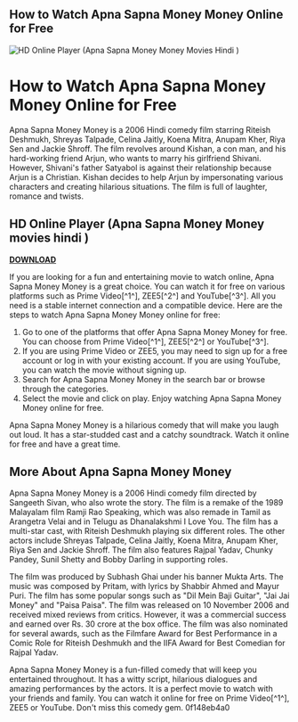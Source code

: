 ## How to Watch Apna Sapna Money Money Online for Free

 
![HD Online Player (Apna Sapna Money Money Movies Hindi )](https://encrypted-tbn3.gstatic.com/images?q=tbn:ANd9GcQqoOil2RpBQ6RaFc-C4ClIzzUj6GAYKg3BLl44chskdRmRhPhzvp9XsqY)

 
# How to Watch Apna Sapna Money Money Online for Free
 
Apna Sapna Money Money is a 2006 Hindi comedy film starring Riteish Deshmukh, Shreyas Talpade, Celina Jaitly, Koena Mitra, Anupam Kher, Riya Sen and Jackie Shroff. The film revolves around Kishan, a con man, and his hard-working friend Arjun, who wants to marry his girlfriend Shivani. However, Shivani's father Satyabol is against their relationship because Arjun is a Christian. Kishan decides to help Arjun by impersonating various characters and creating hilarious situations. The film is full of laughter, romance and twists.
 
## HD Online Player (Apna Sapna Money Money movies hindi )


[**DOWNLOAD**](https://www.google.com/url?q=https%3A%2F%2Fssurll.com%2F2tKCBA&sa=D&sntz=1&usg=AOvVaw2LHb1Z2mWtuF3aKoene5m0)

 
If you are looking for a fun and entertaining movie to watch online, Apna Sapna Money Money is a great choice. You can watch it for free on various platforms such as Prime Video[^1^], ZEE5[^2^] and YouTube[^3^]. All you need is a stable internet connection and a compatible device. Here are the steps to watch Apna Sapna Money Money online for free:
 
1. Go to one of the platforms that offer Apna Sapna Money Money for free. You can choose from Prime Video[^1^], ZEE5[^2^] or YouTube[^3^].
2. If you are using Prime Video or ZEE5, you may need to sign up for a free account or log in with your existing account. If you are using YouTube, you can watch the movie without signing up.
3. Search for Apna Sapna Money Money in the search bar or browse through the categories.
4. Select the movie and click on play. Enjoy watching Apna Sapna Money Money online for free.

Apna Sapna Money Money is a hilarious comedy that will make you laugh out loud. It has a star-studded cast and a catchy soundtrack. Watch it online for free and have a great time.

## More About Apna Sapna Money Money
 
Apna Sapna Money Money is a 2006 Hindi comedy film directed by Sangeeth Sivan, who also wrote the story. The film is a remake of the 1989 Malayalam film Ramji Rao Speaking, which was also remade in Tamil as Arangetra Velai and in Telugu as Dhanalakshmi I Love You. The film has a multi-star cast, with Riteish Deshmukh playing six different roles. The other actors include Shreyas Talpade, Celina Jaitly, Koena Mitra, Anupam Kher, Riya Sen and Jackie Shroff. The film also features Rajpal Yadav, Chunky Pandey, Sunil Shetty and Bobby Darling in supporting roles.
 
The film was produced by Subhash Ghai under his banner Mukta Arts. The music was composed by Pritam, with lyrics by Shabbir Ahmed and Mayur Puri. The film has some popular songs such as "Dil Mein Baji Guitar", "Jai Jai Money" and "Paisa Paisa". The film was released on 10 November 2006 and received mixed reviews from critics. However, it was a commercial success and earned over Rs. 30 crore at the box office. The film was also nominated for several awards, such as the Filmfare Award for Best Performance in a Comic Role for Riteish Deshmukh and the IIFA Award for Best Comedian for Rajpal Yadav.
 
Apna Sapna Money Money is a fun-filled comedy that will keep you entertained throughout. It has a witty script, hilarious dialogues and amazing performances by the actors. It is a perfect movie to watch with your friends and family. You can watch it online for free on Prime Video[^1^], ZEE5 or YouTube. Don't miss this comedy gem.
 0f148eb4a0
